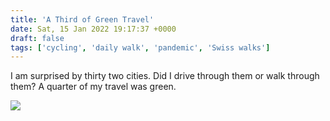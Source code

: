 ```yaml
---
title: 'A Third of Green Travel'
date: Sat, 15 Jan 2022 19:17:37 +0000
draft: false
tags: ['cycling', 'daily walk', 'pandemic', 'Swiss walks']
---
```


I am surprised by thirty two cities. Did I drive through them or walk through them? A quarter of my travel was green.

![](https://www.main-vision.com/richard/blog/wp-content/uploads/2022/01/img_0326-1-693x1024.jpg)